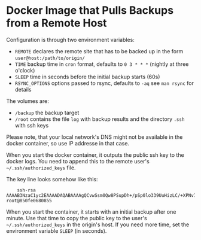 # Docker Image that Pulls Backups from a Remote Host

Configuration is through two environment variables:
- `REMOTE` declares the remote site that has to be backed up in the form `user@host:/path/to/origin/`
- `TIME` backup time in `cron` format, defaults to `0 3 * * *` (nightly at three o'clock)
- `SLEEP` time in seconds before the initial backup starts (60s)
- `RSYNC_OPTIONS` options passed to rsync, defaults to `-aq` see `man rsync` for details

The volumes are:
- `/backup` the backup target
- `/root` contains the file `log` with backup results and the directory `.ssh` with ssh keys

Please note, that your local network's DNS might not be available in the docker container, so use IP addresse in that case.

When you start the docker container, it outputs the public ssh key to the docker logs. You need to append this to the remote user's `~/.ssh/authorized_keys` file.

The key line looks somehow like this:

        ssh-rsa AAAAB3NzaC1yc2EAAAADAQABAAAAgQCvwSsm0Qw8PSupDh+/pSp0lo339UuHizLC/+XPNv7IvI2yc732XPO5wFQKMUz1p+dCm5XHXcGJArn5gm+gEKQD+97LM53Y2aEsL2J39oKLxoc5V4me82vgb0p0j4+Qq7iMjaKa8z5kOUvG4zxBM1It/wdvxM35zq65J48Q3L4vdw== root@850fe0680855

When you start the container, it starts with an initial backup after one minute. Use that time to copy the public key to the user's `~/.ssh/authorized_keys` in the origin's host. If you need more time, set the environment variable `SLEEP` (in seconds).